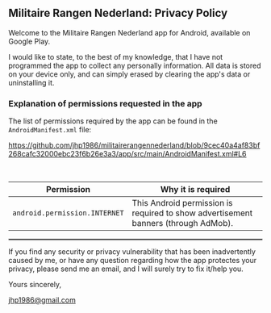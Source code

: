 ## Militaire Rangen Nederland: Privacy Policy

Welcome to the Militaire Rangen Nederland app for Android, available on Google Play.

I would like to state, to the best of my knowledge, that I have not programmed the app to collect any personally information. All data is stored on your device only, and can simply erased by clearing the app's data or uninstalling it.

### Explanation of permissions requested in the app

The list of permissions required by the app can be found in the `AndroidManifest.xml` file:

https://github.com/jhp1986/militairerangennederland/blob/9cec40a4af83bf268cafc32000ebc23f6b26e3a3/app/src/main/AndroidManifest.xml#L6

<br/>

| Permission | Why it is required |
| :---: | --- |
| `android.permission.INTERNET` | This Android permission is required to show advertisement banners (through AdMob). |

 <hr style="border:1px solid gray">
 
If you find any security or privacy vulnerability that has been inadvertently caused by me, or have any question regarding how the app protectes your privacy, please send me an email, and I will surely try to fix it/help you.

Yours sincerely,  
 
jhp1986@gmail.com
